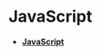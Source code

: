 JavaScript
==========
* **[JavaScript](https://github.com/uran1980/my-blog/blob/master/JavaScript/JavaScript.md)**
